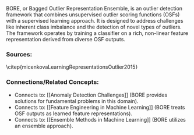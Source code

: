 BORE, or Bagged Outlier Representation Ensemble, is an outlier detection framework that combines unsupervised outlier scoring functions (OSFs) with a supervised learning approach. It is designed to address challenges like inherent class imbalance and the detection of novel types of outliers. The framework operates by training a classifier on a rich, non-linear feature representation derived from diverse OSF outputs.

### Sources:
\citep{micenkovaLearningRepresentationsOutlier2015}

### Connections/Related Concepts:
* Connects to: [[Anomaly Detection Challenges]] (BORE provides solutions for fundamental problems in this domain).
* Connects to: [[Feature Engineering in Machine Learning]] (BORE treats OSF outputs as learned feature representations).
* Connects to: [[Ensemble Methods in Machine Learning]] (BORE utilizes an ensemble approach).